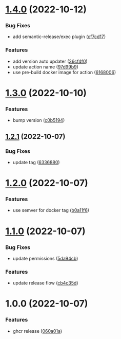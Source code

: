 # [1.4.0](https://github.com/lean-delivery/substitute-env-vars/compare/v1.3.0...v1.4.0) (2022-10-12)


### Bug Fixes

* add semantic-release/exec plugin ([cf7cd17](https://github.com/lean-delivery/substitute-env-vars/commit/cf7cd175f045893cff74726983fc78db8a46e5e4))


### Features

* add version auto updater ([36cf4f0](https://github.com/lean-delivery/substitute-env-vars/commit/36cf4f019a0cc0acdf7ebb84f03243be2f2ce277))
* update action name ([97d99b9](https://github.com/lean-delivery/substitute-env-vars/commit/97d99b931ace75179cede778f2d9b8c0bb3677f3))
* use pre-build docker image for action ([6168006](https://github.com/lean-delivery/substitute-env-vars/commit/61680063b9d51a179f5ed99aa747e9f0bd9c3d0a))

# [1.3.0](https://github.com/lean-delivery/substitute-env-vars/compare/v1.2.1...v1.3.0) (2022-10-10)


### Features

* bump version ([c0b5194](https://github.com/lean-delivery/substitute-env-vars/commit/c0b5194cb91593a69c223b9e287c058a32d70673))

## [1.2.1](https://github.com/lean-delivery/substitute-env-vars/compare/v1.2.0...v1.2.1) (2022-10-07)


### Bug Fixes

* update tag ([6336880](https://github.com/lean-delivery/substitute-env-vars/commit/63368801f25a9b1b803d83387e49e7c7011ed613))

# [1.2.0](https://github.com/lean-delivery/substitute-env-vars/compare/v1.1.0...v1.2.0) (2022-10-07)


### Features

* use semver for docker tag ([b0a11f6](https://github.com/lean-delivery/substitute-env-vars/commit/b0a11f6d9e0541ddf9ae45d7f309ab77bf3c9bb3))

# [1.1.0](https://github.com/lean-delivery/substitute-env-vars/compare/v1.0.0...v1.1.0) (2022-10-07)


### Bug Fixes

* update permissions ([5da94cb](https://github.com/lean-delivery/substitute-env-vars/commit/5da94cb59f5df7f538026f2a1d734c1d0a1016e7))


### Features

* update release flow ([cb4c35d](https://github.com/lean-delivery/substitute-env-vars/commit/cb4c35dc073509d7eae24b915b9fa803e555efd0))

# 1.0.0 (2022-10-07)


### Features

* ghcr release ([060a01a](https://github.com/lean-delivery/substitute-env-vars/commit/060a01abcc25345974264bcffb81c461b40e4fad))
